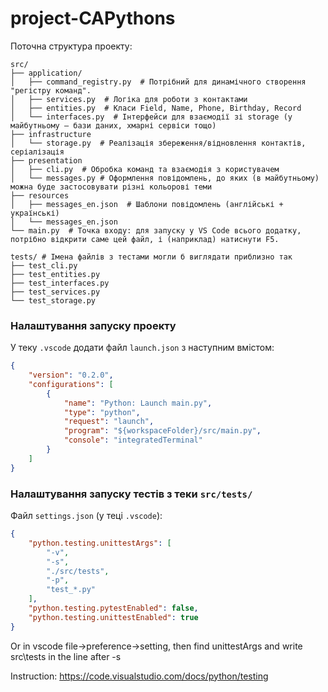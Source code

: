 # project-CAPythons

Поточна структура проекту:
```plaintext
src/
├── application/
│   ├── command_registry.py  # Потрібний для динамічного створення "регістру команд".
│   ├── services.py  # Логіка для роботи з контактами
│   ├── entities.py  # Класи Field, Name, Phone, Birthday, Record
│   └── interfaces.py  # Інтерфейси для взаємодії зі storage (у майбутньому — бази даних, хмарні сервіси тощо)
├── infrastructure
│   └── storage.py  # Реалізація збереження/відновлення контактів, серіалізація
├── presentation
│   ├── cli.py  # Обробка команд та взаємодія з користувачем 
│   └── messages.py # Оформлення повідомлень, до яких (в майбутньому) можна буде застосовувати різні кольорові теми
├── resources
│   ├── messages_en.json  # Шаблони повідомлень (англійські + українські)
│   └── messages_en.json
└── main.py  # Точка входу: для запуску у VS Code всього додатку, потрібно відкрити саме цей файл, і (наприклад) натиснути F5.

tests/ # Імена файлів з тестами могли б виглядати приблизно так
├── test_cli.py
├── test_entities.py
├── test_interfaces.py
├── test_services.py
└── test_storage.py
```

### Налаштування запуску проекту
У теку `.vscode` додати файл `launch.json` з наступним вмістом:
```json
{
    "version": "0.2.0",
    "configurations": [
        {
            "name": "Python: Launch main.py",
            "type": "python",
            "request": "launch",
            "program": "${workspaceFolder}/src/main.py",
            "console": "integratedTerminal"
        }
    ]
}
```

### Налаштування запуску тестів з теки `src/tests/`
Файл `settings.json` (у теці `.vscode`):
```json
{
    "python.testing.unittestArgs": [
        "-v",
        "-s",
        "./src/tests",
        "-p",
        "test_*.py"
    ],
    "python.testing.pytestEnabled": false,
    "python.testing.unittestEnabled": true
}
```

Or in vscode file->preference->setting, then find unittestArgs and write src\tests in the line after -s

Instruction: https://code.visualstudio.com/docs/python/testing
